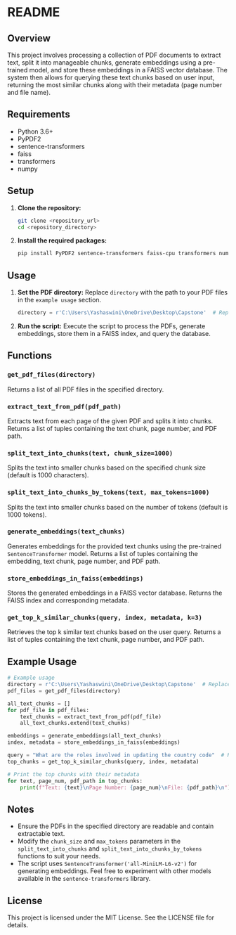 # README

## Overview
This project involves processing a collection of PDF documents to extract text, split it into manageable chunks, generate embeddings using a pre-trained model, and store these embeddings in a FAISS vector database. The system then allows for querying these text chunks based on user input, returning the most similar chunks along with their metadata (page number and file name).

## Requirements
- Python 3.6+
- PyPDF2
- sentence-transformers
- faiss
- transformers
- numpy

## Setup

1. **Clone the repository:**
   ```sh
   git clone <repository_url>
   cd <repository_directory>
   ```

2. **Install the required packages:**
   ```sh
   pip install PyPDF2 sentence-transformers faiss-cpu transformers numpy
   ```

## Usage

1. **Set the PDF directory:**
   Replace `directory` with the path to your PDF files in the `example usage` section.

   ```python
   directory = r'C:\Users\Yashaswini\OneDrive\Desktop\Capstone'  # Replace with the path to your PDF directory
   ```

2. **Run the script:**
   Execute the script to process the PDFs, generate embeddings, store them in a FAISS index, and query the database.

## Functions

### `get_pdf_files(directory)`
Returns a list of all PDF files in the specified directory.

### `extract_text_from_pdf(pdf_path)`
Extracts text from each page of the given PDF and splits it into chunks. Returns a list of tuples containing the text chunk, page number, and PDF path.

### `split_text_into_chunks(text, chunk_size=1000)`
Splits the text into smaller chunks based on the specified chunk size (default is 1000 characters).

### `split_text_into_chunks_by_tokens(text, max_tokens=1000)`
Splits the text into smaller chunks based on the number of tokens (default is 1000 tokens).

### `generate_embeddings(text_chunks)`
Generates embeddings for the provided text chunks using the pre-trained `SentenceTransformer` model. Returns a list of tuples containing the embedding, text chunk, page number, and PDF path.

### `store_embeddings_in_faiss(embeddings)`
Stores the generated embeddings in a FAISS vector database. Returns the FAISS index and corresponding metadata.

### `get_top_k_similar_chunks(query, index, metadata, k=3)`
Retrieves the top k similar text chunks based on the user query. Returns a list of tuples containing the text chunk, page number, and PDF path.

## Example Usage

```python
# Example usage
directory = r'C:\Users\Yashaswini\OneDrive\Desktop\Capstone'  # Replace with the path to your PDF directory
pdf_files = get_pdf_files(directory)

all_text_chunks = []
for pdf_file in pdf_files:
    text_chunks = extract_text_from_pdf(pdf_file)
    all_text_chunks.extend(text_chunks)

embeddings = generate_embeddings(all_text_chunks)
index, metadata = store_embeddings_in_faiss(embeddings)

query = "What are the roles involved in updating the country code"  # Replace with your user query
top_chunks = get_top_k_similar_chunks(query, index, metadata)

# Print the top chunks with their metadata
for text, page_num, pdf_path in top_chunks:
    print(f"Text: {text}\nPage Number: {page_num}\nFile: {pdf_path}\n")
```

## Notes

- Ensure the PDFs in the specified directory are readable and contain extractable text.
- Modify the `chunk_size` and `max_tokens` parameters in the `split_text_into_chunks` and `split_text_into_chunks_by_tokens` functions to suit your needs.
- The script uses `SentenceTransformer('all-MiniLM-L6-v2')` for generating embeddings. Feel free to experiment with other models available in the `sentence-transformers` library.

## License
This project is licensed under the MIT License. See the LICENSE file for details.

